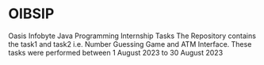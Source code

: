 # OIBSIP
Oasis Infobyte Java Programming Internship Tasks
The Repository contains the task1 and task2 i.e. Number Guessing Game and ATM Interface.
These tasks were performed between 1 August 2023 to 30 August 2023

